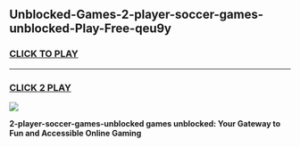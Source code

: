 
## Unblocked-Games-2-player-soccer-games-unblocked-Play-Free-qeu9y
<h3>
<a href="https://premium76.site?title=2-player-soccer-games-unblocked&ref=10A">CLICK TO PLAY</a></h3>
<hr>

<h3>
<a href="https://premium76.site?title=2-player-soccer-games-unblocked&ref=10A">CLICK 2 PLAY</a>
  
</h3>

<a href="https://premium76.site?title=2-player-soccer-games-unblocked&ref=10A"><img src="https://clearcache.store/games.png"></a>


**2-player-soccer-games-unblocked games unblocked: Your Gateway to Fun and Accessible Online Gaming**
